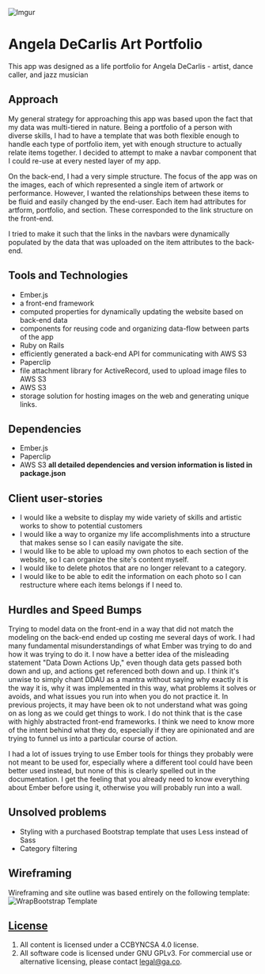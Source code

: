 ![Imgur](http://i.imgur.com/R2zg7Yz.png)

# Angela DeCarlis Art Portfolio
This app was designed as a life portfolio for Angela DeCarlis - artist, dance caller, and jazz musician

## Approach
My general strategy for approaching this app was based upon the fact that my data was multi-tiered in nature.
Being a portfolio of a person with diverse skills, I had to have a template that was both flexible enough to
handle each type of portfolio item, yet with enough structure to actually relate items together. I decided to
attempt to make a navbar component that I could re-use at every nested layer of my app.

On the back-end, I had a very simple structure. The focus of the app was on the images, each of which represented
a single item of artwork or performance. However, I wanted the relationships between these items to be fluid and
easily changed by the end-user. Each item had attributes for artform, portfolio, and section. These corresponded
to the link structure on the front-end.

I tried to make it such that the links in the navbars were dynamically populated by the data that was uploaded
on the item attributes to the back-end.

## Tools and Technologies

-   Ember.js
  - a front-end framework
  - computed properties for dynamically updating the website based on back-end data
  - components for reusing code and organizing data-flow between parts of the app
-   Ruby on Rails
  - efficiently generated a back-end API for communicating with AWS S3
-   Paperclip
  - file attachment library for ActiveRecord, used to upload image files to AWS S3
-   AWS S3
  - storage solution for hosting images on the web and generating unique links.

## Dependencies
- Ember.js
- Paperclip
- AWS S3
**all detailed dependencies and version information is listed in package.json**

## Client user-stories
- I would like a website to display my wide variety of skills and artistic works to show to potential customers
- I would like a way to organize my life accomplishments into a structure that makes sense so I can easily navigate the site.
- I would like to be able to upload my own photos to each section of the website, so I can organize the site's content myself.
- I would like to delete photos that are no longer relevant to a category.
- I would like to be able to edit the information on each photo so I can restructure where each items belongs if I need to.

## Hurdles and Speed Bumps
Trying to model data on the front-end in a way that did not match the modeling on the back-end ended up costing me several
days of work. I had many fundamental misunderstandings of what Ember was trying to do and how it was trying to do it. I now
have a better idea of the misleading statement "Data Down Actions Up," even though data gets passed both down and up, and actions
get referenced both down and up. I think it's unwise to simply chant DDAU as a mantra without saying why exactly it is the way it is,
why it was implemented in this way, what problems it solves or avoids, and what issues you run into when you do not practice it.
In previous projects, it may have been ok to not understand what was going on as long as we could get things to work. I do not think
that is the case with highly abstracted front-end frameworks. I think we need to know more of the intent behind what they do, especially
if they are opinionated and are trying to funnel us into a particular course of action.

I had a lot of issues trying to use Ember tools for things they probably were not meant to be used for, especially where a different
tool could have been better used instead, but none of this is clearly spelled out in the documentation. I get the feeling that you
already need to know everything about Ember before using it, otherwise you will probably run into a wall.

## Unsolved problems
- Styling with a purchased Bootstrap template that uses Less instead of Sass
- Category filtering

## Wireframing
Wireframing and site outline was based entirely on the following template:
![WrapBootstrap Template](http://i.imgur.com/QpS7YJb.png)

## [License](LICENSE)

1.  All content is licensed under a CC­BY­NC­SA 4.0 license.
1.  All software code is licensed under GNU GPLv3. For commercial use or
    alternative licensing, please contact legal@ga.co.
